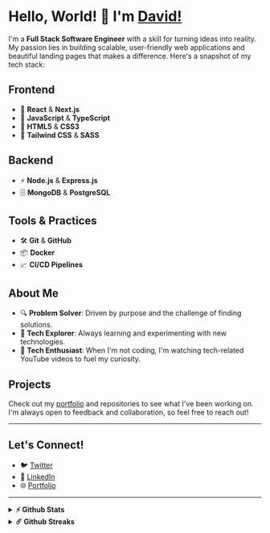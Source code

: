 
# Hello, World! 👋 I'm [David!](https://github.com/Devdhee/)

I'm a **Full Stack Software Engineer** with a skill for turning ideas into reality. My passion lies in building scalable, user-friendly web applications and beautiful landing pages that makes a difference. Here's a snapshot of my tech stack: 

## Frontend
- 🚀 **React** & **Next.js**
- 💅 **JavaScript** & **TypeScript**
- 🎨 **HTML5** & **CSS3**
- 🌊 **Tailwind CSS** & **SASS**

## Backend
- ⚡ **Node.js** & **Express.js**
- 🗄️ **MongoDB** & **PostgreSQL**

## Tools & Practices
- 🛠️ **Git** & **GitHub**
- 📦 **Docker**
- 📈 **CI/CD Pipelines**

## About Me
- 🔍 **Problem Solver**: Driven by purpose and the challenge of finding solutions.
- 🌟 **Tech Explorer**: Always learning and experimenting with new technologies.
- 🎥 **Tech Enthusiast**: When I'm not coding, I'm watching tech-related YouTube videos to fuel my curiosity.

## Projects
Check out my [portfolio](https://david-omiunu.vercel.app/) and repositories to see what I've been working on. I'm always open to feedback and collaboration, so feel free to reach out!

---

## Let's Connect!
- 🐦 [Twitter](https://x.com/devdhee_)
- 💼 [LinkedIn](https://www.linkedin.com/in/david-omiunu/)
- 🌐 [Portfolio](https://https://david-omiunu.vercel.app/)

---


<details>
<summary><b>⚡ Github Stats</b></summary>

  <br />
  <img height="180em" src="https://github-readme-stats.vercel.app/api?username=devdhee&show_icons=true&hide_border=true&&count_private=true&include_all_commits=true" />
  <img height="180em" src="https://github-readme-stats.vercel.app/api/top-langs/?username=devdhee&exclude_repo=KNN-Image-Classification&show_icons=true&hide_border=true&layout=compact&langs_count=8"/>
</details>

<details>
 <summary><b>☄️ Github Streaks</b></summary>

  <br />
  <img height="180em" src="https://github-readme-streak-stats.herokuapp.com/?user=devdhee&hide_border=true" />
</details>
